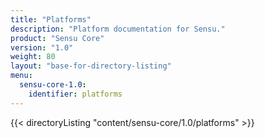 ```yaml
---
title: "Platforms"
description: "Platform documentation for Sensu."
product: "Sensu Core"
version: "1.0"
weight: 80
layout: "base-for-directory-listing"
menu:
  sensu-core-1.0:
    identifier: platforms
---
```


{{< directoryListing "content/sensu-core/1.0/platforms" >}}
